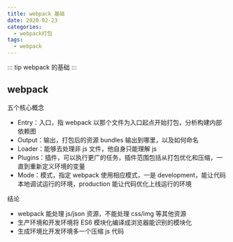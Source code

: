 ```yaml
---
title: webpack 基础
date: 2020-02-23
categories:
  - webpack打包
tags:
  - webpack
---
```


::: tip
webpack 的基础
:::

<!-- more -->

## webpack

五个核心概念

- Entry：入口，指 webpack 以那个文件为入口起点开始打包，分析构建内部依赖图
- Output：输出，打包后的资源 bundles 输出到哪里，以及如何命名
- Loader：能够去处理非 js 文件，他自身只能理解 js
- Plugins：插件，可以执行更广的任务，插件范围包括从打包优化和压缩，一直到重新定义环境的变量
- Mode：模式，指定 webpack 使用相应模式，一是 development，能让代码本地调试运行的环境，production 能让代码优化上线运行的环境

结论

- webpack 能处理 js/json 资源，不能处理 css/img 等其他资源
- 生产环境和开发环境将 ES6 模块化编译成浏览器能识别的模块化
- 生成环境比开发环境多一个压缩 js 代码
